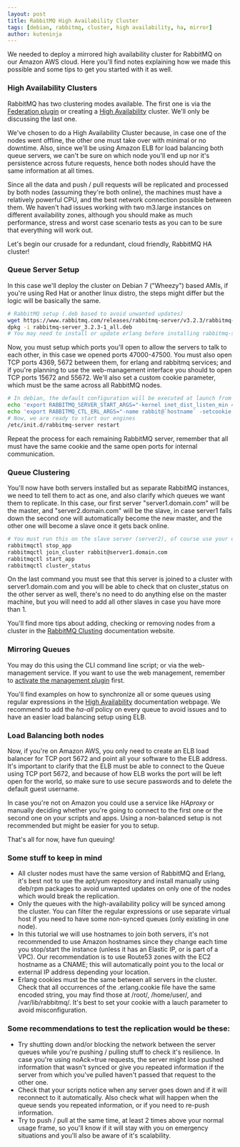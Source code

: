 ```yaml
---
layout: post
title: RabbitMQ High Availability Cluster
tags: [debian, rabbitmq, cluster, high availability, ha, mirror]
author: kuteninja
---
```


We needed to deploy a mirrored high availability cluster for RabbitMQ on our Amazon AWS cloud. Here you'll find notes explaining how we made this possible and some tips to get you started with it as well.


### High Availability Clusters

RabbitMQ has two clustering modes available. The first one is via the [Federation plugin](https://www.rabbitmq.com/federation.html) or creating a [High Availability](https://www.rabbitmq.com/ha.html) cluster. We'll only be discussing the last one.

We've chosen to do a High Availability Cluster because, in case one of the nodes went offline, the other one must take over with minimal or no downtime. Also, since we'll be using Amazon ELB for load balancing both queue servers, we can't be sure on which node you'll end up nor it's persistence across future requests, hence both nodes should have the same information at all times. 

Since all the data and push / pull requests will be replicated and processed by both nodes (assuming they're both online), the machines must have a relatively powerful CPU, and the best network connection possible between them. We haven't had issues working with two m3.large instances on different availability zones, although you should make as much performance, stress and worst case scenario tests as you can to be sure that everything will work out.

Let's begin our crusade for a redundant, cloud friendly, RabbitMQ HA cluster!


### Queue Server Setup

In this case we'll deploy the cluster on Debian 7 ("Wheezy") based AMIs, if you're using Red Hat or another linux distro, the steps might differ but the logic will be basically the same.

```bash
# RabbitMQ setup (.deb based to avoid unwanted updates)
wget https://www.rabbitmq.com/releases/rabbitmq-server/v3.2.3/rabbitmq-server_3.2.3-1_all.deb
dpkg -i rabbitmq-server_3.2.3-1_all.deb
# You may need to install or update erlang before installing rabbitmq-server
```

Now, you must setup which ports you'll open to allow the servers to talk to each other, in this case we opened ports 47000-47500. You must also open TCP ports 4369, 5672 between them, for erlang and rabbitmq services; and if you're planning to use the web-management interface you should to open TCP ports 15672 and 55672. We'll also set a custom cookie parameter, which must be the same across all RabbitMQ nodes.

```bash
# In debian, the default configuration will be executed at launch from the file /etc/default/rabbitmq-server
echo 'export RABBITMQ_SERVER_START_ARGS="-kernel inet_dist_listen_min 47000 -kernel inet_dist_listen_max 47500"' >> /etc/default/rabbitmq-server
echo 'export RABBITMQ_CTL_ERL_ARGS="-name rabbit@`hostname` -setcookie RANDOMSTRINGHERE"' >> /etc/default/rabbitmq-server
# Now, we are ready to start our engines
/etc/init.d/rabbitmq-server restart
```

Repeat the process for each remaining RabbitMQ server, remember that all must have the same cookie and the same open ports for internal communication.


### Queue Clustering

You'll now have both servers installed but as separate RabbitMQ instances, we need to tell them to act as one, and also clarify which queues we want them to replicate. In this case, our first server "server1.domain.com" will be the master, and "server2.domain.com" will be the slave, in case server1 falls down the second one will automatically become the new master, and the other one will become a slave once it gets back online.

```bash
# You must run this on the slave server (server2), of course use your own hostnames
rabbitmqctl stop_app
rabbitmqctl join_cluster rabbit@server1.domain.com
rabbitmqctl start_app
rabbitmqctl cluster_status
```

On the last command you must see that this server is joined to a cluster with server1.domain.com and you will be able to check that on cluster_status on the other server as well, there's no need to do anything else on the master machine, but you will need to add all other slaves in case you have more than 1. 

You'll find more tips about adding, checking or removing nodes from a cluster in the [RabbitMQ Clusting](http://www.rabbitmq.com/clustering.html#breakup) documentation website.


### Mirroring Queues

You may do this using the CLI command line script; or via the web-management service. If you want to use the web management, remember to [activate the management plugin](https://www.rabbitmq.com/management.html) first.

You'll find examples on how to synchronize all or some queues using regular expressions in the [High Availability](https://www.rabbitmq.com/ha.html#eager-synchronisation) documentation webpage. We recommend to add the _ha-all_ policy on every queue to avoid issues and to have an easier load balancing setup using ELB.


### Load Balancing both nodes

Now, if you're on Amazon AWS, you only need to create an ELB load balancer for TCP port 5672 and point all your software to the ELB address. It's important to clarify that the ELB must be able to connect to the Queue using TCP port 5672, and because of how ELB works the port will be left open for the world, so make sure to use secure passwords and to delete the default guest username.

In case you're not on Amazon you could use a service like *HAproxy* or manually deciding whether you're going to connect to the first one or the second one on your scripts and apps. Using a non-balanced setup is not recommended but might be easier for you to setup.

That's all for now, have fun queuing!


### Some stuff to keep in mind

* All cluster nodes must have the same version of RabbitMQ and Erlang, it's best not to use the apt/yum repository and install manually using deb/rpm packages to avoid unwanted updates on only one of the nodes which would break the replication.
* Only the queues with the high-availability policy will be synced among the cluster. You can filter the regular expressions or use separate virtual host if you need to have some non-synced queues (only existing in one node).
* In this tutorial we will use hostnames to join both servers, it's not recommended to use Amazon hostnames since they change each time you stop/start the instance (unless it has an Elastic IP, or is part of a VPC). Our recommendation is to use Route53 zones with the EC2 hostname as a CNAME; this will automatically point you to the local or external IP address depending your location.
* Erlang cookies must be the same between all servers in the cluster. Check that all occurrences of the .erlang.cookie file have the same encoded string, you may find those at /root/, /home/user/, and /var/lib/rabbitmq/. It's best to set your cookie with a lauch parameter to avoid misconfiguration.


### Some recommendations to test the replication would be these:

* Try shutting down and/or blocking the network between the server queues while you're pushing / pulling stuff to check it's resilience. In case you're using noAck=true requests, the server might lose pushed information that wasn't synced or give you repeated information if the server from which you've pulled haven't passed that request to the other one.
* Check that your scripts notice when any server goes down and if it will reconnect to it automatically. Also check what will happen when the queue sends you repeated information, or if you need to re-push information.
* Try to push / pull at the same time, at least 2 times above your normal usage frame, so you'll know if it will stay with you on emergency situations and you'll also be aware of it's scalability.
